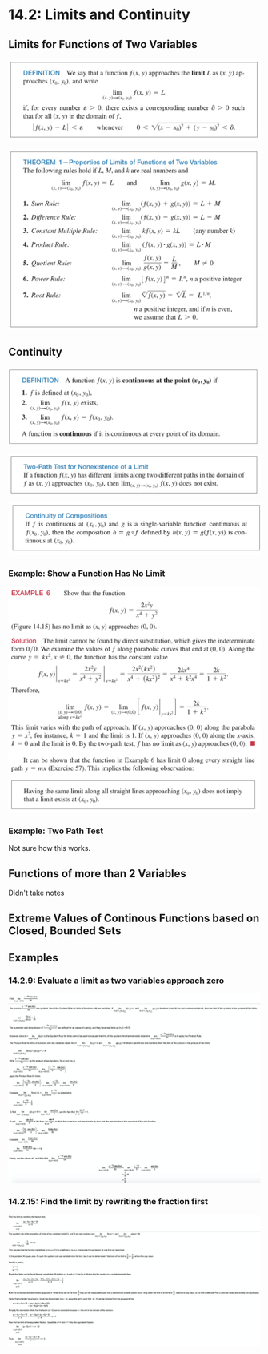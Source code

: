 # 14.2: Limits and Continuity

## Limits for Functions of Two Variables

![](<../../../../.gitbook/assets/image (316).png>)

![](<../../../../.gitbook/assets/image (317).png>)

## Continuity

![](<../../../../.gitbook/assets/image (318).png>)

![](<../../../../.gitbook/assets/image (319).png>)

![](<../../../../.gitbook/assets/image (320).png>)

### Example: Show a Function Has No Limit

![](<../../../../.gitbook/assets/image (321).png>)

### Example: Two Path Test

Not sure how this works.

## Functions of more than 2 Variables

Didn't take notes

## Extreme Values of Continous Functions based on Closed, Bounded Sets



## Examples

### 14.2.9: Evaluate a limit as two variables approach zero

![](<../../../../.gitbook/assets/image (314).png>)

### 14.2.15: Find the limit by rewriting the fraction first

![](<../../../../.gitbook/assets/image (315).png>)











